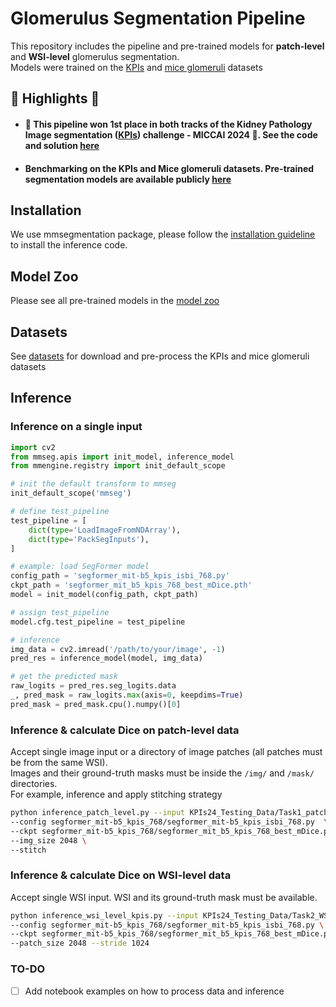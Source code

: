 # Glomerulus Segmentation Pipeline

This repository includes the pipeline and pre-trained models for **patch-level** and **WSI-level** glomerulus segmentation.  
Models were trained on the [KPIs](https://sites.google.com/view/kpis2024/) and [mice glomeruli](https://datadryad.org/stash/dataset/doi:10.5061/dryad.fqz612jpc) datasets

## 🌟 Highlights 🌟
- #### 🎉 This pipeline won 1st place in both tracks of the Kidney Pathology Image segmentation ([KPIs](https://sites.google.com/view/kpis2024/)) challenge - MICCAI 2024 🥇. See the code and solution [here](KPIs2024/Solution.md)
- #### Benchmarking on the KPIs and Mice glomeruli datasets. Pre-trained segmentation models are available publicly [here](docs/model_zoo.md)

## Installation
We use mmsegmentation package, please follow the [installation guideline](docs/get_started.md) to install the inference code.

## Model Zoo
Please see all pre-trained models in the [model zoo](docs/model_zoo.md)

## Datasets
See [datasets](docs/datasets_howto.md) for download and pre-process the KPIs and mice glomeruli datasets

## Inference
### Inference on a single input
```python
import cv2
from mmseg.apis import init_model, inference_model
from mmengine.registry import init_default_scope

# init the default transform to mmseg
init_default_scope('mmseg')

# define test_pipeline
test_pipeline = [
    dict(type='LoadImageFromNDArray'),
    dict(type='PackSegInputs'),
]

# example: load SegFormer model
config_path = 'segformer_mit-b5_kpis_isbi_768.py'
ckpt_path = 'segformer_mit_b5_kpis_768_best_mDice.pth'
model = init_model(config_path, ckpt_path)

# assign test_pipeline
model.cfg.test_pipeline = test_pipeline

# inference
img_data = cv2.imread('/path/to/your/image', -1)
pred_res = inference_model(model, img_data)

# get the predicted mask
raw_logits = pred_res.seg_logits.data
_, pred_mask = raw_logits.max(axis=0, keepdims=True)
pred_mask = pred_mask.cpu().numpy()[0]
```

### Inference & calculate Dice on patch-level data
Accept single image input or a directory of image patches (all patches must be from the same WSI).  
Images and their ground-truth masks must be inside the `/img/` and `/mask/` directories.  
For example, inference and apply stitching strategy
```bash
python inference_patch_level.py --input KPIs24_Testing_Data/Task1_patch_level/test/DN/11-363 \
--config segformer_mit-b5_kpis_768/segformer_mit-b5_kpis_isbi_768.py  \
--ckpt segformer_mit-b5_kpis_768/segformer_mit_b5_kpis_768_best_mDice.pth \
--img_size 2048 \
--stitch
```

### Inference & calculate Dice on WSI-level data
Accept single WSI input. WSI and its ground-truth mask must be available.  
```bash
python inference_wsi_level_kpis.py --input KPIs24_Testing_Data/Task2_WSI_level/NEP25/18-579_wsi.tiff \
--config segformer_mit-b5_kpis_768/segformer_mit-b5_kpis_isbi_768.py \
--ckpt segformer_mit-b5_kpis_768/segformer_mit_b5_kpis_768_best_mDice.pth \
--patch_size 2048 --stride 1024
```

### TO-DO
- [ ] Add notebook examples on how to process data and inference